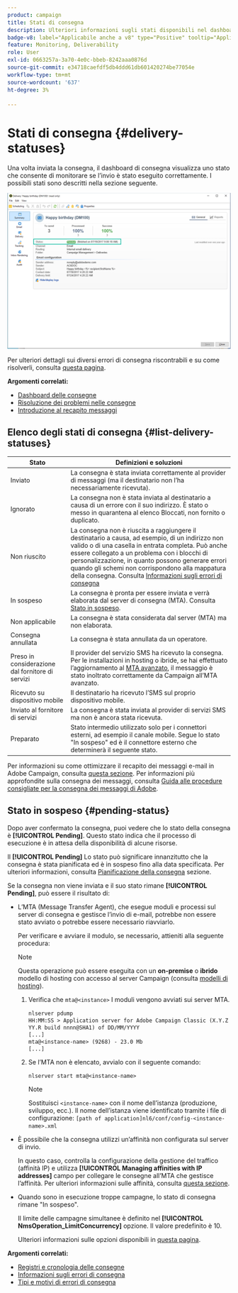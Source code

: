 ```yaml
---
product: campaign
title: Stati di consegna
description: Ulteriori informazioni sugli stati disponibili nel dashboard di consegna
badge-v8: label="Applicabile anche a v8" type="Positive" tooltip="Applicabile anche a Campaign v8"
feature: Monitoring, Deliverability
role: User
exl-id: 0663257a-3a70-4e0c-bbeb-8242aaa0876d
source-git-commit: e34718caefdf5db4ddd61db601420274be77054e
workflow-type: tm+mt
source-wordcount: '637'
ht-degree: 3%

---
```


# Stati di consegna {#delivery-statuses}



<!--ajouter intro 

ajouter screenshot -->

Una volta inviata la consegna, il dashboard di consegna visualizza uno stato che consente di monitorare se l’invio è stato eseguito correttamente. I possibili stati sono descritti nella sezione seguente.

![](assets/delivery-status.png)

Per ulteriori dettagli sui diversi errori di consegna riscontrabili e su come risolverli, consulta [questa pagina](understanding-delivery-failures.md).

**Argomenti correlati:**

* [Dashboard delle consegne](delivery-dashboard.md)
* [Risoluzione dei problemi nelle consegne](delivery-troubleshooting.md)
* [Introduzione al recapito messaggi](about-deliverability.md)

## Elenco degli stati di consegna {#list-delivery-statuses}

<table> 
 <thead> 
  <tr> 
   <th> Stato<br /> </th> 
   <th> Definizioni e soluzioni<br /> </th> 
  </tr> 
 </thead> 
 <tbody> 
  <tr> 
   <td> Inviato<br /> </td> 
   <td> La consegna è stata inviata correttamente al provider di messaggi (ma il destinatario non l’ha necessariamente ricevuta).<br /> </td> 
  </tr> 
  <tr> 
   <td> Ignorato<br /> </td> 
   <td> La consegna non è stata inviata al destinatario a causa di un errore con il suo indirizzo. È stato o messo in quarantena al elenco Bloccati, non fornito o duplicato. <br /> </td> 
  </tr> 
  <tr> 
   <td> Non riuscito<br /> </td> 
   <td> La consegna non è riuscita a raggiungere il destinatario a causa, ad esempio, di un indirizzo non valido o di una casella in entrata completa. Può anche essere collegato a un problema con i blocchi di personalizzazione, in quanto possono generare errori quando gli schemi non corrispondono alla mappatura della consegna. Consulta <a href="understanding-delivery-failures.md" target="_blank">Informazioni sugli errori di consegna</a><br /> </td> 
  </tr>
  <tr> 
   <td> In sospeso<br /> </td> 
   <td> La consegna è pronta per essere inviata e verrà elaborata dal server di consegna (MTA). Consulta <a href="#pending-status" target="_blank">Stato in sospeso</a>.<br /> </td> 
  </tr> 
  <tr> 
   <td> Non applicabile<br /> </td> 
   <td> La consegna è stata considerata dal server (MTA) ma non elaborata.<br /> </td> 
  </tr>  
  <tr> 
   <td> Consegna annullata<br /> </td> 
   <td> La consegna è stata annullata da un operatore.<br /> </td> 
  </tr> 
  <tr> 
   <td> Preso in considerazione dal fornitore di servizi<br /> </td> 
   <td> Il provider del servizio SMS ha ricevuto la consegna.<br /> Per le installazioni in hosting o ibride, se hai effettuato l’aggiornamento al <a href="sending-with-enhanced-mta.md" target="_blank">MTA avanzato</a>, il messaggio è stato inoltrato correttamente da Campaign all’MTA avanzato.</td> 
  </tr> 
  <tr> 
   <td> Ricevuto su dispositivo mobile<br /> </td> 
   <td> Il destinatario ha ricevuto l’SMS sul proprio dispositivo mobile.<br /> </td> 
  </tr>
  <tr> 
   <td> Inviato al fornitore di servizi<br /> </td> 
   <td> La consegna è stata inviata al provider di servizi SMS ma non è ancora stata ricevuta.<br />
   </td> 
  </tr> 
  <tr> 
   <td> Preparato<br /> </td> 
   <td> Stato intermedio utilizzato solo per i connettori esterni, ad esempio il canale mobile. Segue lo stato "In sospeso" ed è il connettore esterno che determinerà il seguente stato.<br /> </td> 
  </tr> 
 </tbody> 
</table>

Per informazioni su come ottimizzare il recapito dei messaggi e-mail in Adobe Campaign, consulta [questa sezione](about-deliverability.md). Per informazioni più approfondite sulla consegna dei messaggi, consulta [Guida alle procedure consigliate per la consegna dei messaggi di Adobe](https://experienceleague.adobe.com/docs/deliverability-learn/deliverability-best-practice-guide/introduction.html?lang=it).

## Stato in sospeso {#pending-status}

Dopo aver confermato la consegna, puoi vedere che lo stato della consegna è **[!UICONTROL Pending]**. Questo stato indica che il processo di esecuzione è in attesa della disponibilità di alcune risorse.

Il **[!UICONTROL Pending]** Lo stato può significare innanzitutto che la consegna è stata pianificata ed è in sospeso fino alla data specificata. Per ulteriori informazioni, consulta [Pianificazione della consegna](steps-sending-the-delivery.md#scheduling-the-delivery-sending) sezione.

Se la consegna non viene inviata e il suo stato rimane **[!UICONTROL Pending]**, può essere il risultato di:

* L’MTA (Message Transfer Agent), che esegue moduli e processi sul server di consegna e gestisce l’invio di e-mail, potrebbe non essere stato avviato o potrebbe essere necessario riavviarlo.

  Per verificare e avviare il modulo, se necessario, attieniti alla seguente procedura:

  >[!NOTE]
  >
  >Questa operazione può essere eseguita con un **on-premise** o **ibrido** modello di hosting con accesso al server Campaign (consulta [modelli di hosting](../../installation/using/hosting-models.md)).

   1. Verifica che `mta@<instance>` I moduli vengono avviati sui server MTA.

      ```
      nlserver pdump
      HH:MM:SS > Application server for Adobe Campaign Classic (X.Y.Z YY.R build nnnn@SHA1) of DD/MM/YYYY
      [...]
      mta@<instance-name> (9268) - 23.0 Mb
      [...]
      ```

   1. Se l’MTA non è elencato, avvialo con il seguente comando:

      ```
      nlserver start mta@<instance-name>
      ```

      >[!NOTE]
      >
      >Sostituisci `<instance-name>` con il nome dell’istanza (produzione, sviluppo, ecc.). Il nome dell’istanza viene identificato tramite i file di configurazione: `[path of application]nl6/conf/config-<instance-name>.xml`

* È possibile che la consegna utilizzi un’affinità non configurata sul server di invio.

  In questo caso, controlla la configurazione della gestione del traffico (affinità IP) e utilizza **[!UICONTROL Managing affinities with IP addresses]** campo per collegare le consegne all’MTA che gestisce l’affinità. Per ulteriori informazioni sulle affinità, consulta [questa sezione](../../installation/using/configure-delivery-settings.md).

* Quando sono in esecuzione troppe campagne, lo stato di consegna rimane &quot;In sospeso&quot;.

  Il limite delle campagne simultanee è definito nel **[!UICONTROL NmsOperation_LimitConcurrency]** opzione. Il valore predefinito è 10.

  Ulteriori informazioni sulle opzioni disponibili in [questa pagina](../../installation/using/configuring-campaign-options.md).


**Argomenti correlati:**

* [Registri e cronologia delle consegne](#delivery-logs-and-history)
* [Informazioni sugli errori di consegna](understanding-delivery-failures.md)
* [Tipi e motivi di errori di consegna](understanding-delivery-failures.md#delivery-failure-types-and-reasons)
